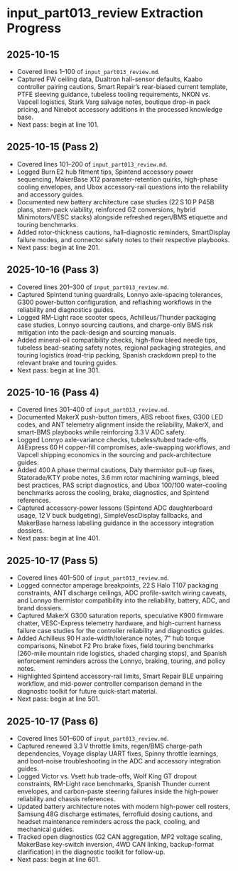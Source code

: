 # input_part013_review Extraction Progress

## 2025-10-15
- Covered lines 1–100 of `input_part013_review.md`.
- Captured FW ceiling data, Dualtron hall-sensor defaults, Kaabo controller pairing cautions, Smart Repair’s rear-biased current template, PTFE sleeving guidance, tubeless tooling requirements, NKON vs. Vapcell logistics, Stark Varg salvage notes, boutique drop-in pack pricing, and Ninebot accessory additions in the processed knowledge base.
- Next pass: begin at line 101.

## 2025-10-15 (Pass 2)
- Covered lines 101–200 of `input_part013_review.md`.
- Logged Burn E2 hub fitment tips, Spintend accessory power sequencing, MakerBase X12 parameter-retention quirks, high-phase cooling envelopes, and Ubox accessory-rail questions into the reliability and accessory guides.
- Documented new battery architecture case studies (22 S 10 P P45B plans, stem-pack viability, reinforced G2 conversions, hybrid Minimotors/VESC stacks) alongside refreshed regen/BMS etiquette and touring benchmarks.
- Added rotor-thickness cautions, hall-diagnostic reminders, SmartDisplay failure modes, and connector safety notes to their respective playbooks.
- Next pass: begin at line 201.

## 2025-10-16 (Pass 3)
- Covered lines 201–300 of `input_part013_review.md`.
- Captured Spintend tuning guardrails, Lonnyo axle-spacing tolerances, G300 power-button configuration, and reflashing workflows in the reliability and diagnostics guides.
- Logged RM-Light race scooter specs, Achilleus/Thunder packaging case studies, Lonnyo sourcing cautions, and charge-only BMS risk mitigation into the pack-design and sourcing manuals.
- Added mineral-oil compatibility checks, high-flow bleed needle tips, tubeless bead-seating safety notes, regional packaging strategies, and touring logistics (road-trip packing, Spanish crackdown prep) to the relevant brake and touring guides.
- Next pass: begin at line 301.

## 2025-10-16 (Pass 4)
- Covered lines 301–400 of `input_part013_review.md`.
- Documented MakerX push-button timers, ABS reboot fixes, G300 LED codes, and ANT telemetry alignment inside the reliability, MakerX, and smart-BMS playbooks while reinforcing 3.3 V ADC safety.
- Logged Lonnyo axle-variance checks, tubeless/tubed trade-offs, AliExpress 60 H copper-fill compromises, axle-swapping workflows, and Vapcell shipping economics in the sourcing and pack-architecture guides.
- Added 400 A phase thermal cautions, Daly thermistor pull-up fixes, Statorade/KTY probe notes, 3.6 mm rotor machining warnings, bleed best practices, PAS script diagnostics, and Ubox 100/100 water-cooling benchmarks across the cooling, brake, diagnostics, and Spintend references.
- Captured accessory-power lessons (Spintend ADC daughterboard usage, 12 V buck budgeting), SimpleVescDisplay fallbacks, and MakerBase harness labelling guidance in the accessory integration dossiers.
- Next pass: begin at line 401.

## 2025-10-17 (Pass 5)
- Covered lines 401–500 of `input_part013_review.md`.
- Logged connector amperage breakpoints, 22 S Halo T107 packaging constraints, ANT discharge ceilings, ADC profile-switch wiring caveats, and Lonnyo thermistor compatibility into the reliability, battery, ADC, and brand dossiers.
- Captured MakerX G300 saturation reports, speculative K900 firmware chatter, VESC-Express telemetry hardware, and high-current harness failure case studies for the controller reliability and diagnostics guides.
- Added Achilleus 90 H axle-width/tolerance notes, 7" hub torque comparisons, Ninebot F2 Pro brake fixes, field touring benchmarks (260-mile mountain ride logistics, shaded charging stops), and Spanish enforcement reminders across the Lonnyo, braking, touring, and policy notes.
- Highlighted Spintend accessory-rail limits, Smart Repair BLE unpairing workflow, and mid-power controller comparison demand in the diagnostic toolkit for future quick-start material.
- Next pass: begin at line 501.

## 2025-10-17 (Pass 6)
- Covered lines 501–600 of `input_part013_review.md`.
- Captured renewed 3.3 V throttle limits, regen/BMS charge-path dependencies, Voyage display UART fixes, Spinny throttle learnings, and boot-noise troubleshooting in the ADC and accessory integration guides.
- Logged Victor vs. Vsett hub trade-offs, Wolf King GT dropout constraints, RM-Light race benchmarks, Spanish Thunder current envelopes, and carbon-paste steering failures inside the high-power reliability and chassis references.
- Updated battery architecture notes with modern high-power cell rosters, Samsung 48G discharge estimates, ferrofluid dosing cautions, and headset maintenance reminders across the pack, cooling, and mechanical guides.
- Tracked open diagnostics (G2 CAN aggregation, MP2 voltage scaling, MakerBase key-switch inversion, 4WD CAN linking, backup-format clarification) in the diagnostic toolkit for follow-up.
- Next pass: begin at line 601.
